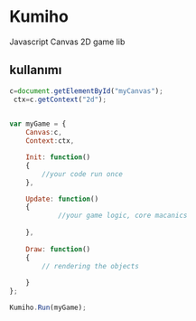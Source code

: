 # Kumiho
Javascript Canvas 2D game lib


## kullanımı 


```javascript
c=document.getElementById("myCanvas");
 ctx=c.getContext("2d");   

    
var myGame = {
	Canvas:c,
	Context:ctx,

	Init: function()
	{
		//your code run once
	},

	Update: function()
	{
        	//your game logic, core macanics
        
	},
	
	Draw: function()
	{      
		// rendering the objects
        
	}
};

Kumiho.Run(myGame);
```
